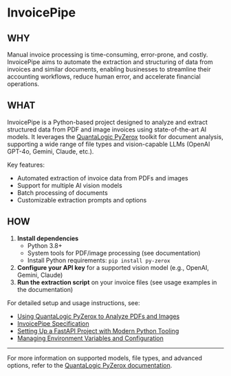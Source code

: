 # InvoicePipe

## WHY

Manual invoice processing is time-consuming, error-prone, and costly. InvoicePipe aims to automate the extraction and structuring of data from invoices and similar documents, enabling businesses to streamline their accounting workflows, reduce human error, and accelerate financial operations.

## WHAT

InvoicePipe is a Python-based project designed to analyze and extract structured data from PDF and image invoices using state-of-the-art AI models. It leverages the [QuantaLogic PyZerox](https://github.com/quantalogic/quantalogic-pyzerox) toolkit for document analysis, supporting a wide range of file types and vision-capable LLMs (OpenAI GPT-4o, Gemini, Claude, etc.).

Key features:
- Automated extraction of invoice data from PDFs and images
- Support for multiple AI vision models
- Batch processing of documents
- Customizable extraction prompts and options

## HOW

1. **Install dependencies**
   - Python 3.8+
   - System tools for PDF/image processing (see documentation)
   - Install Python requirements: `pip install py-zerox`
2. **Configure your API key** for a supported vision model (e.g., OpenAI, Gemini, Claude)
3. **Run the extraction script** on your invoice files (see usage examples in the documentation)

For detailed setup and usage instructions, see:
- [Using QuantaLogic PyZerox to Analyze PDFs and Images](docs/using-quantalogic-pyzerox.md)
- [InvoicePipe Specification](docs/spec-invoice.md)
- [Setting Up a FastAPI Project with Modern Python Tooling](docs/setup-fastapi-project.md)
- [Managing Environment Variables and Configuration](docs/managing-env-files.md)

---

For more information on supported models, file types, and advanced options, refer to the [QuantaLogic PyZerox documentation](https://github.com/quantalogic/quantalogic-pyzerox).
